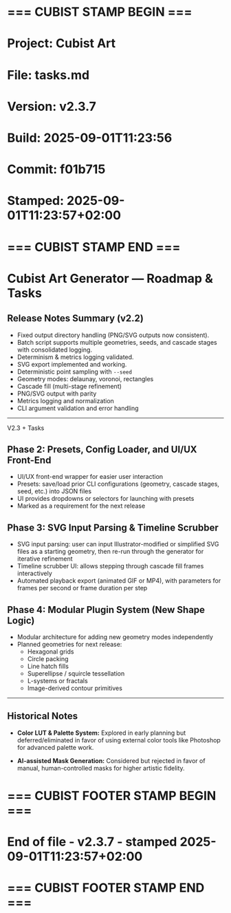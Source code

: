 # === CUBIST STAMP BEGIN ===
# Project: Cubist Art
# File: tasks.md
# Version: v2.3.7
# Build: 2025-09-01T11:23:56
# Commit: f01b715
# Stamped: 2025-09-01T11:23:57+02:00
# === CUBIST STAMP END ===
# Cubist Art Generator — Roadmap & Tasks

## Release Notes Summary (v2.2)
- Fixed output directory handling (PNG/SVG outputs now consistent).
- Batch script supports multiple geometries, seeds, and cascade stages with consolidated logging.
- Determinism & metrics logging validated.
- SVG export implemented and working.
- Deterministic point sampling with `--seed`
- Geometry modes: delaunay, voronoi, rectangles
- Cascade fill (multi-stage refinement)
- PNG/SVG output with parity
- Metrics logging and normalization
- CLI argument validation and error handling

---

V2.3 + Tasks

## Phase 2: Presets, Config Loader, and UI/UX Front-End

- UI/UX front-end wrapper for easier user interaction
- Presets: save/load prior CLI configurations (geometry, cascade stages, seed, etc.) into JSON files
- UI provides dropdowns or selectors for launching with presets
- Marked as a requirement for the next release

## Phase 3: SVG Input Parsing & Timeline Scrubber

- SVG input parsing: user can input Illustrator-modified or simplified SVG files as a starting geometry, then re-run through the generator for iterative refinement
- Timeline scrubber UI: allows stepping through cascade fill frames interactively
- Automated playback export (animated GIF or MP4), with parameters for frames per second or frame duration per step

## Phase 4: Modular Plugin System (New Shape Logic)

- Modular architecture for adding new geometry modes independently
- Planned geometries for next release:
  - Hexagonal grids
  - Circle packing
  - Line hatch fills
  - Superellipse / squircle tessellation
  - L-systems or fractals
  - Image-derived contour primitives

---

## Historical Notes

- **Color LUT & Palette System:**
  Explored in early planning but deferred/eliminated in favor of using external color tools like Photoshop for advanced palette work.

- **AI-assisted Mask Generation:**
  Considered but rejected in favor of manual, human-controlled masks for higher artistic fidelity.


# === CUBIST FOOTER STAMP BEGIN ===
# End of file - v2.3.7 - stamped 2025-09-01T11:23:57+02:00
# === CUBIST FOOTER STAMP END ===
